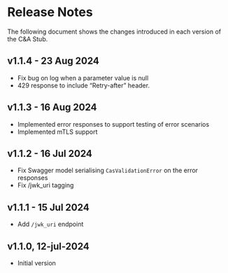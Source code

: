 # Release Notes

The following document shows the changes introduced in each version of the C&A Stub.

## v1.1.4 - 23 Aug 2024
* Fix bug on log when a parameter value is null
* 429 response to include “Retry-after” header.

## v1.1.3 - 16 Aug 2024
* Implemented error responses to support testing of error scenarios
* Implemented mTLS support

## v1.1.2 - 16 Jul 2024

* Fix Swagger model serialising `CasValidationError` on the error responses
* Fix /jwk_uri tagging

## v1.1.1 - 15 Jul 2024

* Add `/jwk_uri` endpoint

## v1.1.0, 12-jul-2024

* Initial version
